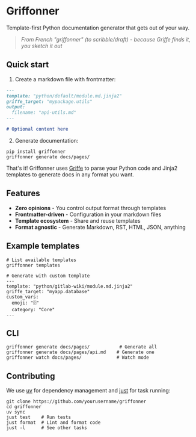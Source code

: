 # Griffonner

Template-first Python documentation generator that gets out of your way.

> *From French "griffonner" (to scribble/draft) - because Griffe finds it, you sketch it out*

## Quick start

1. Create a markdown file with frontmatter:

```markdown
---
template: "python/default/module.md.jinja2"
griffe_target: "mypackage.utils"
output:
  filename: "api-utils.md"
---

# Optional content here
```

2. Generate documentation:

```shell
pip install griffonner
griffonner generate docs/pages/
```

That's it! Griffonner uses [Griffe](https://mkdocstrings.github.io/griffe/) to parse your Python code and Jinja2 templates to generate docs in any format you want.

## Features

- **Zero opinions** - You control output format through templates
- **Frontmatter-driven** - Configuration in your markdown files
- **Template ecosystem** - Share and reuse templates
- **Format agnostic** - Generate Markdown, RST, HTML, JSON, anything

## Example templates

```shell
# List available templates
griffonner templates

# Generate with custom template
---
template: "python/gitlab-wiki/module.md.jinja2"
griffe_target: "myapp.database"
custom_vars:
  emoji: "🗄️"
  category: "Core"
---
```

## CLI

```shell
griffonner generate docs/pages/           # Generate all
griffonner generate docs/pages/api.md    # Generate one
griffonner watch docs/pages/             # Watch mode
```

## Contributing

We use [uv](https://github.com/astral-sh/uv) for dependency management and [just](https://github.com/casey/just) for task running:

```shell
git clone https://github.com/yourusername/griffonner
cd griffonner
uv sync
just test    # Run tests
just format  # Lint and format code
just -l      # See other tasks
```

